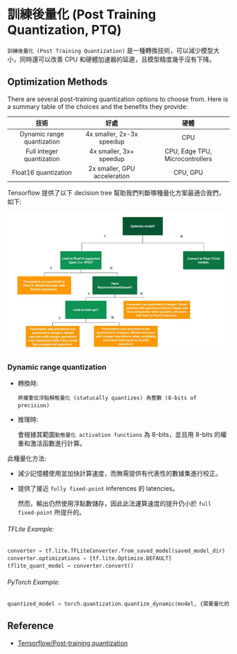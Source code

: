 # 訓練後量化 (Post Training Quantization, PTQ)

`訓練後量化 (Post Training Quantization)` 是一種轉換技術，可以減少模型大小，同時還可以改善 CPU 和硬體加速器的延遲，且模型精度幾乎沒有下降。

## Optimization Methods

There are several post-training quantization options to choose from. Here is a summary table of the choices and the benefits they provide:

| 技術 | 好處 | 硬體 |
| :-: | :-: | :-: |
| Dynamic range quantization | 4x smaller, 2x-3x speedup | CPU |
| Full integer quantization | 4x smaller, 3x+ speedup | CPU, Edge TPU, Microcontrollers |
| Float16 quantization  | 2x smaller, GPU acceleration | CPU, GPU |

Tensorflow 提供了以下 decision tree 幫助我們判斷哪種量化方案最適合我們，如下:

![](images/PTQ.png)

### Dynamic range quantization

- 轉換時:

    `將權重從浮點靜態量化 (statucally quantizes) 為整數 (8-bits of precision)`

- 推理時:

    會根據其範圍`動態量化 activation functions` 為 8-bits，並且用 8-bits 的權重和激活函數進行計算。

此種量化方法:

- 減少記憶體使用並加快計算速度，而無需提供有代表性的數據集進行校正。
- 提供了接近 `fully fixed-point` inferences 的 latencies。

    然而，輸出仍然使用浮點數儲存，因此此法運算速度的提升仍小於 `full fixed-point` 所提升的。

###### TFLite Example:

```python
converter = tf.lite.TFLiteConverter.from_saved_model(saved_model_dir)
converter.optimizations = [tf.lite.Optimize.DEFAULT]
tflite_quant_model = converter.convert()
```

###### PyTorch Example:

```python
quantized_model = torch.quantization.quantize_dynamic(model, {需要量化的layer}, dtype=torch.qint8)
```


## Reference

- [Tensorflow/Post-training quantization](https://www.tensorflow.org/lite/performance/post_training_quantization)
